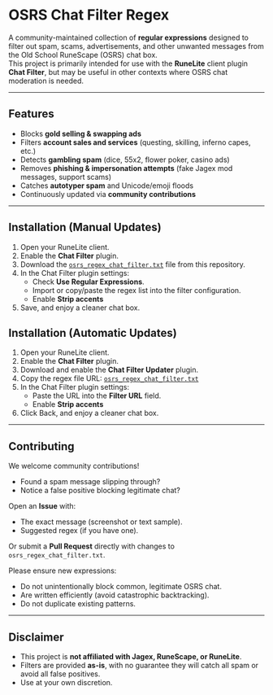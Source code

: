 # OSRS Chat Filter Regex

A community-maintained collection of **regular expressions** designed to filter out spam, scams, advertisements, and other unwanted messages from the Old School RuneScape (OSRS) chat box.  
This project is primarily intended for use with the **RuneLite** client plugin **Chat Filter**, but may be useful in other contexts where OSRS chat moderation is needed.

---

## Features

- Blocks **gold selling & swapping ads**
- Filters **account sales and services** (questing, skilling, inferno capes, etc.)
- Detects **gambling spam** (dice, 55x2, flower poker, casino ads)
- Removes **phishing & impersonation attempts** (fake Jagex mod messages, support scams)
- Catches **autotyper spam** and Unicode/emoji floods
- Continuously updated via **community contributions**

---

## Installation (Manual Updates)

1. Open your RuneLite client.
2. Enable the **Chat Filter** plugin.
3. Download the [`osrs_regex_chat_filter.txt`](./osrs_regex_chat_filter.txt) file from this repository.
4. In the Chat Filter plugin settings:
   - Check **Use Regular Expressions**.
   - Import or copy/paste the regex list into the filter configuration.
   - Enable **Strip accents**
5. Save, and enjoy a cleaner chat box.

## Installation (Automatic Updates)

1. Open your RuneLite client.
2. Enable the **Chat Filter** plugin.
3. Download and enable the **Chat Filter Updater** plugin.
4. Copy the regex file URL: [`osrs_regex_chat_filter.txt`](./osrs_regex_chat_filter.txt)
5. In the Chat Filter plugin settings:
   - Paste the URL into the **Filter URL** field.
   - Enable **Strip accents**
6. Click Back, and enjoy a cleaner chat box.

---

## Contributing

We welcome community contributions!  

- Found a spam message slipping through?  
- Notice a false positive blocking legitimate chat?  

Open an **Issue** with:
- The exact message (screenshot or text sample).
- Suggested regex (if you have one).

Or submit a **Pull Request** directly with changes to `osrs_regex_chat_filter.txt`.

Please ensure new expressions:
- Do not unintentionally block common, legitimate OSRS chat.
- Are written efficiently (avoid catastrophic backtracking).
- Do not duplicate existing patterns.

---

## Disclaimer

- This project is **not affiliated with Jagex, RuneScape, or RuneLite**.  
- Filters are provided **as-is**, with no guarantee they will catch all spam or avoid all false positives.  
- Use at your own discretion.
